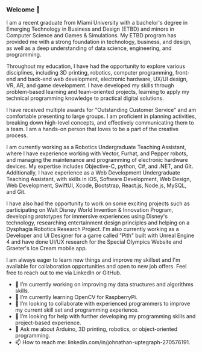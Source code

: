### Welcome 👋

I am a recent graduate from Miami University with a bachelor's degree in Emerging Technology in Business and Design (ETBD) and minors in Computer Science and Games & Simulations. My ETBD program has provided me with a strong foundation in technology, business, and design, as well as a deep understanding of data science, engineering, and programming.

Throughout my education, I have had the opportunity to explore various disciplines, including 3D printing, robotics, computer programming, front-end and back-end web development, electronic hardware, UX/UI design, VR, AR, and game development. I have developed my skills through problem-based learning and team-oriented projects, learning to apply my technical programming knowledge to practical digital solutions.

I have received multiple awards for "Outstanding Customer Service" and am comfortable presenting to large groups. I am proficient in planning activities, breaking down high-level concepts, and effectively communicating them to a team. I am a hands-on person that loves to be a part of the creative process.

I am currently working as a Robotics Undergraduate Teaching Assistant, where I have experience working with Vector, Furhat, and Pepper robots, and managing the maintenance and programming of electronic hardware devices. My expertise includes Objective-C, python, C#, and .NET, and Git. Additionally, I have experience as a Web Development Undergraduate Teaching Assistant, with skills in iOS, Software Development, Web Design, Web Development, SwiftUI, Xcode, Bootstrap, React.js, Node.js, MySQL, and Git.

I have also had the opportunity to work on some exciting projects such as participating on Walt Disney World Invention & Innovation Program, developing prototypes for immersive experiences using Disney's technology, researching entertainment design principles and helping on a Dysphagia Robotics Research Project. I'm also currently working as a Developer and UI Designer for a game called "Pith" built with Unreal Engine 4 and have done UI/UX research for the Special Olympics Website and Graeter's Ice Cream mobile app.

I am always eager to learn new things and improve my skillset and I'm available for collaboration opportunities and open to new job offers. Feel free to reach out to me via LinkedIn or GitHub.

- 🔭 I’m currently working on improving my data structures and algorithms skills.
- 🌱 I’m currently learning OpenCV for RaspberryPi.
- 👯 I’m looking to collaborate with experienced programmers to improve my current skill set and programming experience.
- 🤔 I’m looking for help with further developing my programming skills and project-based experience.
- 💬 Ask me about Arduino, 3D printing, robotics, or object-oriented programming.
- 📫 How to reach me: linkedin.com/in/johnathan-uptegraph-270576191.
